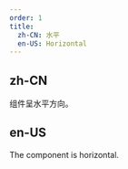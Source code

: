 ```yaml
---
order: 1
title:
  zh-CN: 水平
  en-US: Horizontal
---
```


## zh-CN

组件呈水平方向。

## en-US

The component is horizontal.
